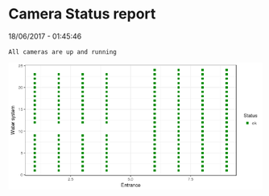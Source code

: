Camera Status report
================
18/06/2017 - 01:45:46

    All cameras are up and running

![](camreport_files/figure-markdown_github/unnamed-chunk-2-1.png)
